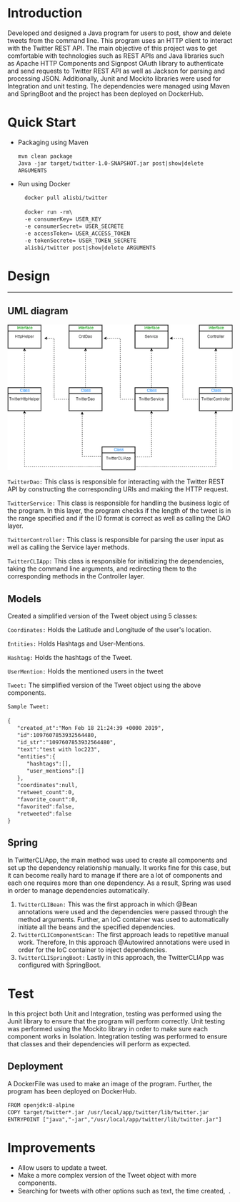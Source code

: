 # Introduction
Developed and designed a Java program for users to post, show and delete tweets from the command line. This program uses an HTTP client to interact with the Twitter REST API. The main objective of this project was to get comfortable with technologies such as REST APIs and Java libraries such as Apache HTTP Components and Signpost OAuth library to authenticate and send requests to Twitter REST API as well as Jackson for parsing and processing JSON. Additionally, Junit and Mockito libraries were used for Integration and unit testing. The dependencies were managed using Maven and SpringBoot and the project has been deployed on DockerHub.

# Quick Start
- Packaging using Maven
  ```
  mvn clean package
  Java -jar target/twitter-1.0-SNAPSHOT.jar post|show|delete ARGUMENTS
  ```
- Run using Docker
  ```
    docker pull alisbi/twitter
  
    docker run -rm\
    -e consumerKey= USER_KEY
    -e consumerSecret= USER_SECRETE
    -e accessToken= USER_ACCESS_TOKEN
    -e tokenSecrete= USER_TOKEN_SECRETE
    alisbi/twitter post|show|delete ARGUMENTS

  ```

# Design

---
## UML diagram

![my image](./assets/Twitter.png)

`TwitterDao:` This class is responsible for interacting with the Twitter REST API by constructing the corresponding URIs and making the HTTP request.

`TwitterService:` This class is responsible for handling the business logic of the program. In this layer, the program checks if the length of the tweet is in the range specified and if the ID format is correct as well as calling the DAO layer.

`TwitterController:` This class is responsible for parsing the user input as well as calling the Service layer methods.

`TwitterCLIApp:` This class is responsible for initializing the dependencies, taking the command line arguments, and redirecting them to the corresponding methods in the Controller layer.

## Models
Created a simplified version of the Tweet object using 5 classes:

`Coordinates:` Holds the Latitude and Longitude of the user's location.

`Entities:` Holds Hashtags and User-Mentions.

`Hashtag:` Holds the hashtags of the Tweet.

`UserMention:` Holds the mentioned users in the tweet

`Tweet:` The simplified version of the Tweet object using the above components.

```
Sample Tweet:

{
   "created_at":"Mon Feb 18 21:24:39 +0000 2019",
   "id":1097607853932564480,
   "id_str":"1097607853932564480",
   "text":"test with loc223",
   "entities":{
      "hashtags":[],
      "user_mentions":[]
   },
   "coordinates":null,
   "retweet_count":0,
   "favorite_count":0,
   "favorited":false,
   "retweeted":false
}
```

## Spring
In TwitterCLIApp, the main method was used to create all components and set up the dependency relationship manually. It works fine for this case, but it can become really hard to manage if there are a lot of components and each one requires more than one dependency. As a result, Spring was used in order to manage dependencies automatically.
1.	`TwitterCLIBean:` This was the first approach in which @Bean annotations were used and the dependencies were passed through the method arguments. Further, an IoC container was used to automatically initiate all the beans and the specified dependencies.
2.	`TwitterCLIComponentScan:` The first approach leads to repetitive manual work. Therefore, In this approach @Autowired annotations were used in order for the IoC container to inject dependencies.
3.	 `TwitterCLISpringBoot:` Lastly in this approach, the TwitterCLIApp was configured with SpringBoot.


# Test
In this project both Unit and Integration, testing was performed using the Junit library to ensure that the program will perform correctly. Unit testing was performed using the Mockito library in order to make sure each component works in Isolation. Integration testing was performed to ensure that classes and their dependencies will perform as expected.

## Deployment
A DockerFile was used to make an image of the program. Further, the program has been deployed on DockerHub.

```
FROM openjdk:8-alpine
COPY target/twitter*.jar /usr/local/app/twitter/lib/twitter.jar
ENTRYPOINT ["java","-jar","/usr/local/app/twitter/lib/twitter.jar"]
```


# Improvements
- Allow users to update a tweet.
- Make a more complex version of the Tweet object with more components.
- Searching for tweets with other options such as text, the time created,  .